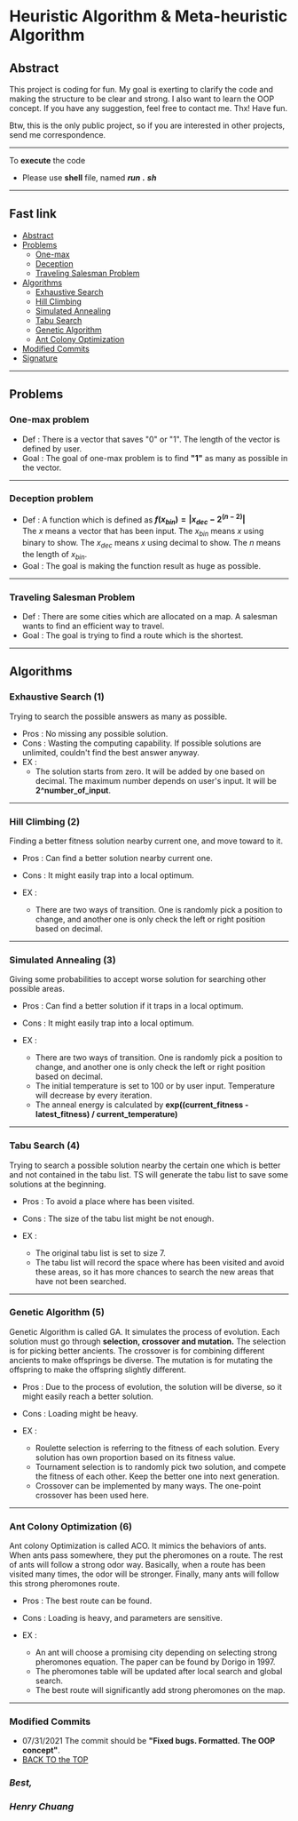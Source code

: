 # Heuristic Algorithm & Meta-heuristic Algorithm

## **Abstract**

This project is coding for fun. My goal is exerting to clarify the code and making the structure to be clear and strong. I also want to learn the OOP concept. If you have any suggestion, feel free to contact me. Thx! Have fun.  

Btw, this is the only public project, so if you are interested in other projects, send me correspondence.  

-----  
To **execute** the code  

- Please use **shell** file, named ***run*** ***.*** ***sh***

-----

## **Fast link**

- [Abstract](#abstract)
- [Problems](#problems)
  - [One-max](#one-max-problem)
  - [Deception](#deception-problem)
  - [Traveling Salesman Problem](#traveling-salesman-problem)
- [Algorithms](#algorithms)
  - [Exhaustive Search](#exhaustive-search-1)
  - [Hill Climbing](#hill-climbing-2)
  - [Simulated Annealing](#simulated-annealing-3)
  - [Tabu Search](#tabu-search-4)
  - [Genetic Algorithm](#genetic-algorithm-5)
  - [Ant Colony Optimization](#ant-colony-optimization-6)
- [Modified Commits](#modified-commits)
- [Signature](#best)

-----

## **Problems**

### **One-max problem**

- Def : There is a vector that saves "0" or "1". The length of the vector is defined by user.  
- Goal : The goal of one-max problem is to find **"1"** as many as possible in the vector.

-----

### **Deception problem**

- Def : A function which is defined as **$f(x_{bin}) = |x_{dec} - 2 ^ {(n - 2)}|$**  
The $x$ means a vector that has been input. The $x_{bin}$ means $x$ using binary to show. The $x_{dec}$ means $x$ using decimal to show. The $n$ means the length of $x_{bin}$.  
- Goal : The goal is making the function result as huge as possible.

-----

### **Traveling Salesman Problem**

- Def : There are some cities which are allocated on a map. A salesman wants to find an efficient way to travel.
- Goal : The goal is trying to find a route which is the shortest.

-----

## **Algorithms**

### **Exhaustive Search (1)**  

Trying to search the possible answers as many as possible.  

- Pros : No missing any possible solution.  
- Cons : Wasting the computing capability. If possible solutions are unlimited, couldn't find the best answer anyway.  
- EX :
  - The solution starts from zero. It will be added by one based on decimal. The maximum number depends on user's input. It will be **2^number_of_input**.

-----

### **Hill Climbing (2)**  

Finding a better fitness solution nearby current one, and move toward to it.  

- Pros : Can find a better solution nearby current one.  
- Cons : It might easily trap into a local optimum.  
- EX :

  - There are two ways of transition. One is randomly pick a position to change,
and another one is only check the left or right position based on decimal.  

-----

### **Simulated Annealing (3)**  

Giving some probabilities to accept worse solution for searching other possible areas.  

- Pros : Can find a better solution if it traps in a local optimum.  
- Cons : It might easily trap into a local optimum.  
- EX :

  - There are two ways of transition. One is randomly pick a position to change,
and another one is only check the left or right position based on decimal.  
  - The initial temperature is set to 100 or by user input. Temperature will decrease by every iteration.  
  - The anneal energy is calculated by **exp((current_fitness - latest_fitness) / current_temperature)**

-----

### **Tabu Search (4)**  

Trying to search a possible solution nearby the certain one which is better and not contained in the tabu list. TS will generate the tabu list to save some solutions at the beginning.

- Pros : To avoid a place where has been visited.  
- Cons : The size of the tabu list might be not enough.  
- EX :

  - The original tabu list is set to size 7.  
  - The tabu list will record the space where has been visited and avoid these areas, so it has more chances to search the new areas that have not been searched.

-----

### **Genetic Algorithm (5)**  

Genetic Algorithm is called GA. It simulates the process of evolution. Each solution must go through **selection, crossover and mutation.** The selection is for picking better ancients. The crossover is for combining different ancients to make offsprings be diverse. The mutation is for mutating the offspring to make the offspring slightly different.

- Pros : Due to the process of evolution, the solution will be diverse, so it might easily reach a better solution.  
- Cons : Loading might be heavy.  
- EX :

  - Roulette selection is referring to the fitness of each solution. Every solution has own proportion based on its fitness value.
  - Tournament selection is to randomly pick two solution, and compete the fitness of each other. Keep the better one into next generation.
  - Crossover can be implemented by many ways. The one-point crossover has been used here.

-----

### **Ant Colony Optimization (6)**  

Ant colony Optimization is called ACO. It mimics the behaviors of ants. When ants pass somewhere, they put the pheromones on a route. The rest of ants will follow a strong odor way. Basically, when a route has been visited many times, the odor will be stronger. Finally, many ants will follow this strong pheromones route.

- Pros : The best route can be found.
- Cons : Loading is heavy, and parameters are sensitive.
- EX :

  - An ant will choose a promising city depending on selecting strong pheromones equation. The paper can be found by Dorigo in 1997.
  - The pheromones table will be updated after local search and global search.
  - The best route will significantly add strong pheromones on the map.

-----

### **Modified Commits**

- 07/31/2021 The commit should be **"Fixed bugs. Formatted. The OOP concept"**.
- [BACK TO the TOP](#fast-link)
  
### ***Best,***  

### ***Henry Chuang***
